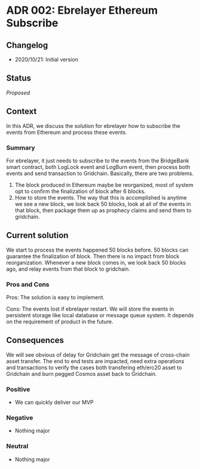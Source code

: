 # ADR 002: Ebrelayer Ethereum Subscribe

## Changelog

- 2020/10/21: Initial version

## Status

*Proposed*

## Context
In this ADR, we discuss the solution for ebrelayer how to subscribe the events from Ethereum and process these events.
### Summary

For ebrelayer, it just needs to subscribe to the events from the BridgeBank smart contract, both LogLock event and LogBurn event, then process both events and send transaction to Gridchain. Basically, there are two problems.
1. The block produced in Ethereum maybe be reorganized, most of system opt to confirm the finalization of block after 6 blocks.
2. How to store the events. The way that this is accomplished is anytime we see a new block, we look back 50 blocks, look at all of the events in that block, then package them up as prophecy claims and send them to gridchain.

## Current solution
We start to process the events happened 50 blocks before. 50 blocks can guarantee the finalization of block. Then there is no impact from block reorganization. Whenever a new block comes in, we look back 50 blocks ago, and relay events from that block to gridchain.

### Pros and Cons

Pros: The solution is easy to implement.

Cons: The events lost if ebrelayer restart. We will store the events in persistent storage like local database or message queue system. It depends on the requirement of product in the future.

## Consequences
We will see obvious of delay for Gridchain get the message of cross-chain asset transfer. The end to end tests are impacted, need extra operations and transactions to verify the cases both transfering eth/erc20 asset to Gridchain and burn pegged Cosmos asset back to Gridchain.

### Positive

- We can quickly deliver our MVP

### Negative

- Nothing major

### Neutral

- Nothing major

